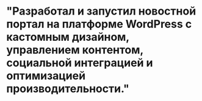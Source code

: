 # "Разработал и запустил новостной портал на платформе WordPress с кастомным дизайном, управлением контентом, социальной интеграцией и оптимизацией производительности."
